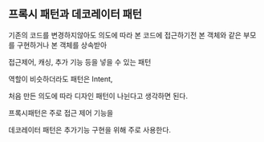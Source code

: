 ## 프록시 패턴과 데코레이터 패턴 

기존의 코드를 변경하지않아도 의도에 따라 본 코드에 접근하기전 본 객체와 같은 부모를 구현하거나 본 객체를 상속받아    

접근제어, 캐싱, 추가 기능 등을 넣을 수 있는 패턴

역할이 비슷하더라도 패턴은 Intent,
 
처음 만든 의도에 따라 디자인 패턴이 나뉜다고 생각하면 된다.

프록시패턴은 주로 접근 제어 기능을

데코레이터 패턴은 추가기능 구현을 위해 주로 사용한다. 
 
